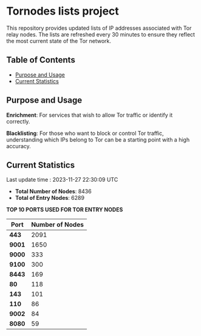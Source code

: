 # Tornodes lists project

This repository provides updated lists of IP addresses associated with Tor relay nodes. The lists are refreshed every 30 minutes to ensure they reflect the most current state of the Tor network.

## Table of Contents

- [Purpose and Usage](#purpose-and-usage)
- [Current Statistics](#current-statistics)


## Purpose and Usage

**Enrichment**: For services that wish to allow Tor traffic or identify it correctly.

**Blacklisting**: For those who want to block or control Tor traffic, understanding which IPs belong to Tor can be a starting point with a high accuracy.

## Current Statistics

Last update time : 2023-11-27 22:30:09 UTC

- **Total Number of Nodes**: 8436
- **Total of Entry Nodes**: 6289

**TOP 10 PORTS USED FOR TOR ENTRY NODES**

| **Port** | **Number of Nodes** |
|------|-----------------|
| **443**   | 2091  |
| **9001**   | 1650  |
| **9000**   | 333  |
| **9100**   | 300  |
| **8443**   | 169  |
| **80**   | 118  |
| **143**   | 101  |
| **110**   | 86  |
| **9002**   | 84  |
| **8080**   | 59  |

